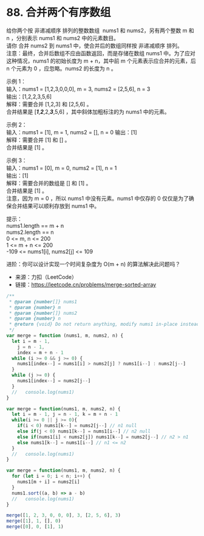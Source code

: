 # 88. 合并两个有序数组

给你两个按 非递减顺序 排列的整数数组  nums1 和 nums2，另有两个整数 m 和 n ，分别表示 nums1 和 nums2 中的元素数目。  
请你 合并 nums2 到 nums1 中，使合并后的数组同样按 非递减顺序 排列。  
注意：最终，合并后数组不应由函数返回，而是存储在数组 nums1 中。为了应对这种情况，nums1 的初始长度为 m + n，其中前 m 个元素表示应合并的元素，后 n 个元素为 0 ，应忽略。nums2 的长度为 n 。

示例 1：  
输入：nums1 = [1,2,3,0,0,0], m = 3, nums2 = [2,5,6], n = 3  
输出：[1,2,2,3,5,6]  
解释：需要合并 [1,2,3] 和 [2,5,6] 。  
合并结果是 [***1***,***2***,2,***3***,5,6] ，其中斜体加粗标注的为 nums1 中的元素。

示例 2：  
输入：nums1 = [1], m = 1, nums2 = [], n = 0
输出：[1]  
解释：需要合并 [1] 和 [] 。  
合并结果是 [1] 。

示例 3：  
输入：nums1 = [0], m = 0, nums2 = [1], n = 1  
输出：[1]  
解释：需要合并的数组是 [] 和 [1] 。  
合并结果是 [1] 。  
注意，因为 m = 0 ，所以 nums1 中没有元素。nums1 中仅存的 0 仅仅是为了确保合并结果可以顺利存放到 nums1 中。

提示：  
nums1.length == m + n  
nums2.length == n  
0 <= m, n <= 200  
1 <= m + n <= 200  
-109 <= nums1[i], nums2[j] <= 109

进阶：你可以设计实现一个时间复杂度为 O(m + n) 的算法解决此问题吗？

- 来源：力扣（LeetCode）  
- 链接：https://leetcode.cn/problems/merge-sorted-array

```javascript
/**
 * @param {number[]} nums1
 * @param {number} m
 * @param {number[]} nums2
 * @param {number} n
 * @return {void} Do not return anything, modify nums1 in-place instead.
 */
var merge = function (nums1, m, nums2, n) {
  let i = m - 1,
    j = n - 1,
    index = m + n - 1
  while (i >= 0 && j >= 0) {
    nums1[index--] = nums1[i] > nums2[j] ? nums1[i--] : nums2[j--]
  }
  while (j >= 0) {
    nums1[index--] = nums2[j--]
  }
  //   console.log(nums1)
}

var merge = function(nums1, m, nums2, n) {
  let i = m - 1, j = n - 1, k = m + n - 1
  while(i >= 0 || j >= 0){
    if(i < 0) nums1[k--] = nums2[j--] // n1 null
    else if(j < 0) nums1[k--] = nums1[i--] // n2 null
    else if(nums1[i] < nums2[j]) nums1[k--] = nums2[j--] // n2 > n1
    else nums1[k--] = nums1[i--] // n1 <= n2
  }
  //   console.log(nums1)
}

var merge = function(nums1, m, nums2, n) {
  for (let i = 0; i < n; i++) {
    nums1[m + i] = nums2[i]
  }
  nums1.sort((a, b) => a - b)
  //   console.log(nums1)
}

merge([1, 2, 3, 0, 0, 0], 3, [2, 5, 6], 3)
merge([1], 1, [], 0)
merge([0], 0, [1], 1)
```
